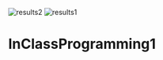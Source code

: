 ![results2](https://user-images.githubusercontent.com/89664720/131208387-bddbb16f-717e-4f55-84f6-254f9a20ebf6.png)
![results1](https://user-images.githubusercontent.com/89664720/131208388-b79ad2ca-be01-4af2-bc9d-43c6f7cd1318.png)

# InClassProgramming1
